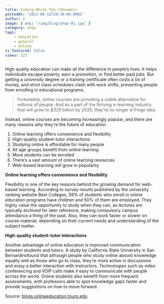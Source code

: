 ```yaml
---
title: Fuding White Tea (Shoumei)
postedAt: "2021-08-12T20:30:00.000Z"
author: 2
image: { src: "/img/blog/shop-01.jpg" }
category: shop
tags:
    - education
    - general
    - online
is_featured: false
views: 123
---
```


High quality education can make all the difference in people’s lives. It helps individuals escape poverty, earn a promotion, or find better paid jobs. But getting a university degree or a training certificate often costs a lot of money, and strict class schedules clash with work shifts, preventing people from enrolling in educational programs.

> Fortunately, online courses are providing a viable alternative for millions of people. And as a part of the thriving e-learning industry that will grow to $325 billion by 2025, they’re no longer a fringe idea.

Instead, online courses are becoming increasingly popular, and there are many reasons why they’re the future of education.

1. Online learning offers convenience and flexibility
2. High-quality student-tutor interactions
3. Studying online is affordable for many people
4. All age groups benefit from online learning
5. More students can be enrolled
6. There’s a vast amount of online learning resources
7. Web-based learning will grow in popularity

**Online learning offers convenience and flexibility**

Flexibility is one of the key reasons behind the growing demand for web-based learning. According to survey results published by the university ranking website Best Colleges, 59% of students who enroll in online education programs have children and 50% of them are employed. They highly value the opportunity to study when they can, as lectures are typically archived for later reference, making compulsory campus attendance a thing of the past. Also, they can work faster or slower on course material, depending on their current needs and understanding of the subject matter.

**High-quality student-tutor interactions**

Another advantage of online education is improved communication between students and tutors. A study by California State University in San Bernardinofound that although people who study online absorb knowledge equally well as those who go to class, they’re more active in discussions and enjoy a better interaction with instructors. Technologies such as video conferencing and VOIP calls make it easy to communicate with people across the world. Online students also benefit from more frequent assessments, with professors able to spot knowledge gaps faster and provide suggestions on how to move forward.

Source: [blogs.onlineeducation.touro.edu](https://blogs.onlineeducation.touro.edu)
